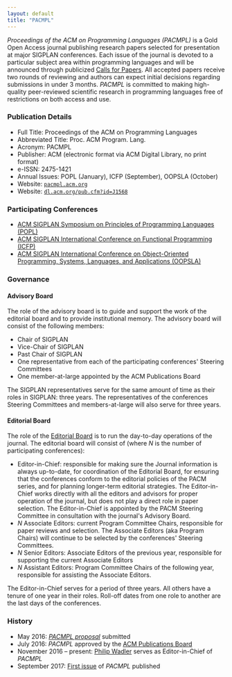```yaml
---
layout: default
title: "PACMPL"
---
```


_Proceedings of the ACM on Programming Languages (PACMPL)_ is a Gold
Open Access journal publishing research papers selected for
presentation at major SIGPLAN conferences.  Each issue of the journal
is devoted to a particular subject area within programming languages
and will be announced through publicized [Calls for
Papers](http://pacmpl.acm.org/calls-for-papers.cfm).  All accepted
papers receive two rounds of reviewing and authors can expect initial
decisions regarding submissions in under 3 months.  _PACMPL_ is
committed to making high-quality peer-reviewed scientific research in
programming languages free of restrictions on both access and use.

### Publication Details

- Full Title: Proceedings of the ACM on Programming Languages
- Abbreviated Title: Proc. ACM Program. Lang.
- Acronym: PACMPL
- Publisher: ACM (electronic format via ACM Digital Library, no print format)
- e-ISSN: 2475-1421
- Annual Issues: POPL (January), ICFP (September), OOPSLA (October)
- Website: [`pacmpl.acm.org`](https://pacmpl.acm.org)
- Website: [`dl.acm.org/pub.cfm?id=J1568`](https://dl.acm.org/pub.cfm?id=J1568)

### Participating Conferences

- [ACM SIGPLAN Symposium on Principles of Programming Languages (POPL)](/Conferences/POPL)
- [ACM SIGPLAN International Conference on Functional Programming (ICFP)](/Conferences/ICFP)
- [ACM SIGPLAN International Conference on Object-Oriented Programming, Systems, Languages, and Applications (OOPSLA)](/Conferences/OOPSLA)

### Governance

#### Advisory Board

The role of the advisory board is to guide and support the work of the
editorial board and to provide institutional memory. The advisory
board will consist of the following members:

- Chair of SIGPLAN
- Vice-Chair of SIGPLAN
- Past Chair of SIGPLAN
- One representative from each of the participating conferences&#39; Steering Committees
- One member-at-large appointed by the ACM Publications Board

The SIGPLAN representatives serve for the same amount of time as their
roles in SIGPLAN: three years. The representatives of the conferences
Steering Committees and members-at-large will also serve for three
years.

#### Editorial Board

The role of the [Editorial Board](PACMPL/Editors.md) is to run the day-to-day operations of
the journal. The editorial board will consist of (where _N_ is the
number of participating conferences):

- Editor-in-Chief: responsible for making sure the Journal information
  is always up-to-date, for coordination of the Editorial Board, for
  ensuring that the conferences conform to the editorial policies of
  the PACM series, and for planning longer-term editorial
  strategies. The Editor-in-Chief works directly with all the editors
  and advisors for proper operation of the journal, but does not play
  a direct role in paper selection. The Editor-in-Chief is appointed
  by the PACM Steering Committee in consultation with the
  journal&#39;s Advisory Board.
- _N_ Associate Editors: current Program Committee Chairs, responsible
  for paper reviews and selection. The Associate Editors (aka Program
  Chairs) will continue to be selected by the conferences&#39;
  Steering Committees.
- _N_ Senior Editors: Associate Editors of the previous year,
  responsible for supporting the current Associate Editors
- _N_ Assistant Editors: Program Committee Chairs of the following
  year, responsible for assisting the Associate Editors.

The Editor-in-Chief serves for a period of three years. All others
have a tenure of one year in their roles. Roll-off dates from one role
to another are the last days of the conferences.

### History

- May 2016: [_PACMPL proposal_](/PACMPL/pacmpl_proposal.pdf) submitted
- July 2016: <em>PACMPL</em> approved by the [ACM Publications Board](https://www.acm.org/publications/publications-board-committees)
- November 2016 &ndash; present: [Philip Wadler](http://homepages.inf.ed.ac.uk/wadler) serves as Editor-in-Chief of <em>PACMPL</em>
- September 2017: [First issue](http://dl.acm.org/citation.cfm?id=3136534) of <em>PACMPL</em> published
